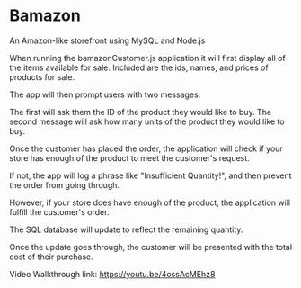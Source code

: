 # Bamazon
An Amazon-like storefront using MySQL and Node.js

When running the bamazonCustomer.js application it will first display all of the items available for sale. Included are the ids, names, and prices of products for sale.

The app will then prompt users with two messages:

The first will ask them the ID of the product they would like to buy. The second message will ask how many units of the product they would like to buy.

Once the customer has placed the order, the application will check if your store has enough of the product to meet the customer's request.

If not, the app will log a phrase like "Insufficient Quantity!", and then prevent the order from going through.

However, if your store does have enough of the product, the application will fulfill the customer's order.

The SQL database will update to reflect the remaining quantity.

Once the update goes through, the customer will be presented with the total cost of their purchase.

Video Walkthrough link: https://youtu.be/4ossAcMEhz8

